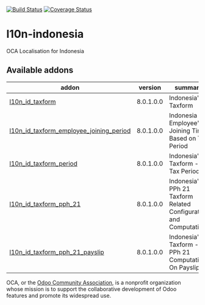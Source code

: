 [![Build Status](https://travis-ci.org/OCA/l10n-indonesia.svg?branch=8.0)](https://travis-ci.org/OCA/l10n-indonesia)
[![Coverage Status](https://coveralls.io/repos/OCA/l10n-indonesia/badge.svg?branch=8.0&service=github)](https://coveralls.io/github/OCA/l10n-indonesia?branch=8.0)

# l10n-indonesia

OCA Localisation for Indonesia

[//]: # (addons)

Available addons
----------------
addon | version | summary
--- | --- | ---
[l10n_id_taxform](l10n_id_taxform/) | 8.0.1.0.0 | Indonesia's Taxform
[l10n_id_taxform_employee_joining_period](l10n_id_taxform_employee_joining_period/) | 8.0.1.0.0 | Indonesia - Employee's Joining Time Based on Tax Period
[l10n_id_taxform_period](l10n_id_taxform_period/) | 8.0.1.0.0 | Indonesia's Taxform - Tax Period
[l10n_id_taxform_pph_21](l10n_id_taxform_pph_21/) | 8.0.1.0.0 | Indonesia's PPh 21 Taxform Related Configuration and Computation
[l10n_id_taxform_pph_21_payslip](l10n_id_taxform_pph_21_payslip/) | 8.0.1.0.0 | Indonesia's Taxform - PPh 21 Computation On Payslip

[//]: # (end addons)

OCA, or the [Odoo Community Association](http://odoo-community.org/), is a nonprofit organization whose
mission is to support the collaborative development of Odoo features and
promote its widespread use.
